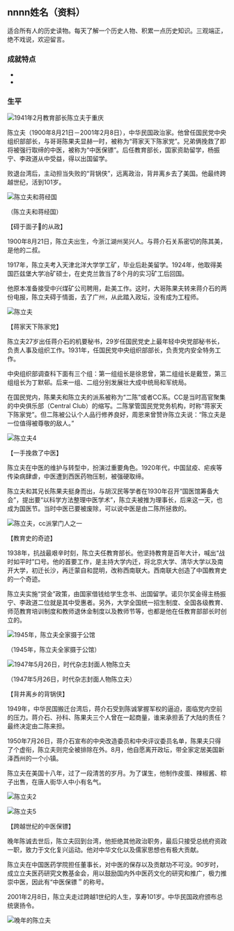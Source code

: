 ## nnnn姓名（资料）

适合所有人的历史读物。每天了解一个历史人物、积累一点历史知识。三观端正，绝不戏说，欢迎留言。  

### 成就特点

- ​
- ​


### 生平

![1941年2月教育部长陈立夫于重庆](1941年2月教育部长陈立夫于重庆.jpg)

陈立夫（1900年8月21日－2001年2月8日），中华民国政治家。他曾任国民党中央组织部部长，与哥哥陈果夫显赫一时，被称为“蒋家天下陈家党”。兄弟俩挽救了即将被强行取缔的中医，被称为“中医保镖”。后任教育部长，国家资助留学，杨振宁、李政道从中受益，得以出国留学。

败退台湾后，主动担当失败的“背锅侠”，远离政治，背井离乡去了美国。他最终跨越世纪，活到101岁。

![陈立夫和蒋经国](陈立夫和蒋经国.jpg)

（陈立夫和蒋经国）

【碍于面子的从政】

1900年8月21日，陈立夫出生，今浙江湖州吴兴人。与蒋介石关系密切的陈其美，是他的二叔。

1917年，陈立夫考入天津北洋大学学工矿，毕业后赴美留学。1924年，他取得美国匹兹堡大学冶矿硕士，在史克兰敦当了8个月的实习矿工后回国。

他原本准备接受中兴煤矿公司聘用，赴美工作。这时，大哥陈果夫转来蒋介石的两份电报，陈立夫碍于情面，去了广州，从此踏入政坛，没有成为工程师。

![陈立夫](陈立夫.jpg)

【蒋家天下陈家党】

陈立夫27岁出任蒋介石的机要秘书，29岁任国民党史上最年轻中央党部秘书长，负责人事及组织工作。1931年，任国民党中央组织部部长，负责党内安全特务工作。

中央组织部调查科下面有三个组：第一组组长是徐恩曾，第二组组长是戴笠，第三组组长为丁默邨。后来一组、二组分别发展壮大成中统局和军统局。

在国民党内，陈果夫和陈立夫的派系被称为“二陈”或者CC系。CC是当时高官聚集的中央俱乐部（Central Club）的缩写。二陈掌管国民党党务机构，时称“蒋家天下陈家党”。但二陈被公认个人品行修养良好，周恩来曾赞许陈立夫说：“陈立夫是一位值得被尊敬的敌人。”

![陈立夫4](陈立夫4.jpg)

【一手挽救了中医】

陈立夫在中医的维护与转型中，扮演过重要角色。1920年代，中国鼠疫、疟疾等传染病肆虐，中医遭到西医药物压制，被强硬取缔。

陈立夫和其兄长陈果夫挺身而出，与胡汉民等学者在1930年召开“国医馆筹备大会”，提出要“以科学方法整理中医学术”，陈立夫被推为理事长，后来这一天，也成为国医节。当时中医已要被废除，可以说中医是由二陈所拯救的。

![陈立夫，cc派掌门人之一](陈立夫，cc派掌门人之一.jpg)



【教育史的奇迹】

1938年，抗战最艰辛时刻，陈立夫任教育部长。他坚持教育是百年大计，喊出“战时如平时”口号。他的首要工作，是主持大学内迁，将北京大学、清华大学以及南开大学，初迁长沙，再迁蒙自和昆明，改称西南联大。西南联大创造了中国教育史的一个奇迹。

陈立夫实施“贷金”政策，由国家借钱给学生念书、出国留学。诺贝尔奖金得主杨振宁、李政道二位就是其中受惠者。另外，大学全国统一招生制度、全国各级教育、师范教育培训制度和教师退休金制度以及教师节等，也都是他在任教育部部长时创立的。

![1945年，陈立夫全家摄于公馆](1945年，陈立夫全家摄于公馆.jpg)

（1945年，陈立夫全家摄于公馆）

![1947年5月26日，时代杂志封面人物陈立夫](1947年5月26日，时代杂志封面人物陈立夫.jpg)

（1947年5月26日，时代杂志封面人物陈立夫）

【背井离乡的背锅侠】

1949年，中华民国搬迁台湾后，蒋介石受到陈诚掌握军权的逼迫，面临党内空前的压力。蒋介石、孙科、陈果夫三个人曾在一起商量，谁来承担丢了大陆的责任？最终决定由二陈来担。

1950年7月26日，蒋介石宣布的中央改造委员和中央评议委员名单，陈果夫只得了个虚衔，陈立夫则完全被排除在外。8月，他自愿离开政坛，带全家定居美国新泽西州的一个小镇。

陈立夫在美国十八年，过了一段清苦的岁月。为了谋生，他制作皮蛋、辣椒酱、粽子出售，在唐人街华人中小有名气。

![陈立夫2](陈立夫2.jpg)

![陈立夫5](陈立夫5.jpg)

【跨越世纪的中医保镖】

晚年陈诚去世后，陈立夫回到台湾，他拒绝其他政治职务，最后只接受总统府资政一职，致力于文化复兴运动。他对中华文化以及儒家思想也有极大贡献。

陈立夫在中国医药学院担任董事长，对中医的保存以及贡献功不可没。90岁时，成立立夫医药研究文教基金会，用以鼓励国内外中医药文化的研究和推广，极力推崇中医，因此有“中医保镖＂的称号。

2001年2月8日，陈立夫走过跨越1世纪的人生，享寿101岁。中华民国政府颁布总统褒扬令。

![晚年的陈立夫](晚年的陈立夫.jpg)

